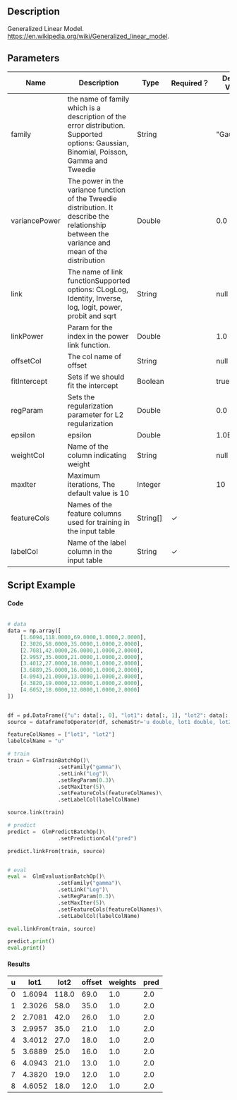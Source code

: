 ## Description
Generalized Linear Model. https://en.wikipedia.org/wiki/Generalized_linear_model.

## Parameters
| Name | Description | Type | Required？ | Default Value |
| --- | --- | --- | --- | --- |
| family | the name of family which is a description of the error distribution. Supported options: Gaussian, Binomial, Poisson, Gamma and Tweedie | String |  | "Gaussian" |
| variancePower | The power in the variance function of the Tweedie distribution. It describe the relationship between the variance and mean of the distribution | Double |  | 0.0 |
| link | The name of link functionSupported options: CLogLog, Identity, Inverse, log, logit, power, probit and sqrt | String |  | null |
| linkPower | Param for the index in the power link function.  | Double |  | 1.0 |
| offsetCol | The col name of offset | String |  | null |
| fitIntercept | Sets if we should fit the intercept | Boolean |  | true |
| regParam | Sets the regularization parameter for L2 regularization | Double |  | 0.0 |
| epsilon | epsilon | Double |  | 1.0E-5 |
| weightCol | Name of the column indicating weight | String |  | null |
| maxIter | Maximum iterations, The default value is 10 | Integer |  | 10 |
| featureCols | Names of the feature columns used for training in the input table | String[] | ✓ |  |
| labelCol | Name of the label column in the input table | String | ✓ |  |

## Script Example
#### Code
```python

# data
data = np.array([
    [1.6094,118.0000,69.0000,1.0000,2.0000],
    [2.3026,58.0000,35.0000,1.0000,2.0000],
    [2.7081,42.0000,26.0000,1.0000,2.0000],
    [2.9957,35.0000,21.0000,1.0000,2.0000],
    [3.4012,27.0000,18.0000,1.0000,2.0000],
    [3.6889,25.0000,16.0000,1.0000,2.0000],
    [4.0943,21.0000,13.0000,1.0000,2.0000],
    [4.3820,19.0000,12.0000,1.0000,2.0000],
    [4.6052,18.0000,12.0000,1.0000,2.0000]
])


df = pd.DataFrame({"u": data[:, 0], "lot1": data[:, 1], "lot2": data[:, 2], "offset": data[:, 3], "weights": data[:, 4]})
source = dataframeToOperator(df, schemaStr='u double, lot1 double, lot2 double, offset double, weights double', op_type='batch')

featureColNames = ["lot1", "lot2"]
labelColName = "u"

# train
train = GlmTrainBatchOp()\
                .setFamily("gamma")\
                .setLink("Log")\
                .setRegParam(0.3)\
                .setMaxIter(5)\
                .setFeatureCols(featureColNames)\
                .setLabelCol(labelColName)

source.link(train)

# predict
predict =  GlmPredictBatchOp()\
                .setPredictionCol("pred")

predict.linkFrom(train, source)


# eval
eval =  GlmEvaluationBatchOp()\
                .setFamily("gamma")\
                .setLink("Log")\
                .setRegParam(0.3)\
                .setMaxIter(5)\
                .setFeatureCols(featureColNames)\
                .setLabelCol(labelColName)

eval.linkFrom(train, source)

predict.print()
eval.print()

```

#### Results

 u |  lot1|  lot2 | offset | weights  |    pred
----|----|------|-----------|------|-----------    
0 | 1.6094 | 118.0 | 69.0  |   1.0    |  2.0 | 0.378525
1 | 2.3026 |  58.0 | 35.0  |   1.0  |    2.0 | 0.970639
2|  2.7081  | 42.0 | 26.0 |    1.0  |    2.0 | 1.126458
3 | 2.9957 |  35.0 | 21.0 |    1.0  |    2.0 | 1.227753
4 | 3.4012 |  27.0 | 18.0 |    1.0  |    2.0 | 1.258898
5 | 3.6889 |  25.0 | 16.0 |    1.0  |    2.0 | 1.305654
6 | 4.0943 |  21.0 | 13.0 |    1.0 |     2.0|  1.367991
7 | 4.3820 |  19.0 | 12.0 |    1.0 |     2.0 | 1.383571
8 | 4.6052 |  18.0 | 12.0 |    1.0  |    2.0 | 1.375774






